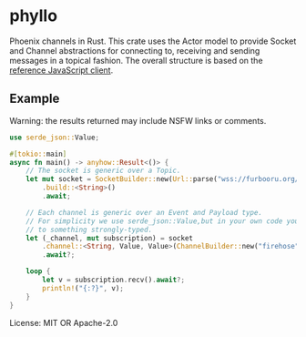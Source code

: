 # phyllo

Phoenix channels in Rust.
This crate uses the Actor model to provide Socket and Channel abstractions for connecting to, receiving and sending messages in a topical fashion.
The overall structure is based on the [reference JavaScript client](https://www.npmjs.com/package/phoenix).

## Example
Warning: the results returned may include NSFW links or comments.
```rust
use serde_json::Value;

#[tokio::main]
async fn main() -> anyhow::Result<()> {
    // The socket is generic over a Topic.
    let mut socket = SocketBuilder::new(Url::parse("wss://furbooru.org/socket/websocket")?)
        .build::<String>()
        .await;

    // Each channel is generic over an Event and Payload type.
    // For simplicity we use serde_json::Value,but in your own code you should deserialize
    // to something strongly-typed.
    let (_channel, mut subscription) = socket
        .channel::<String, Value, Value>(ChannelBuilder::new("firehose".to_string()))
        .await?;

    loop {
        let v = subscription.recv().await?;
        println!("{:?}", v);
    }
}
```

License: MIT OR Apache-2.0
